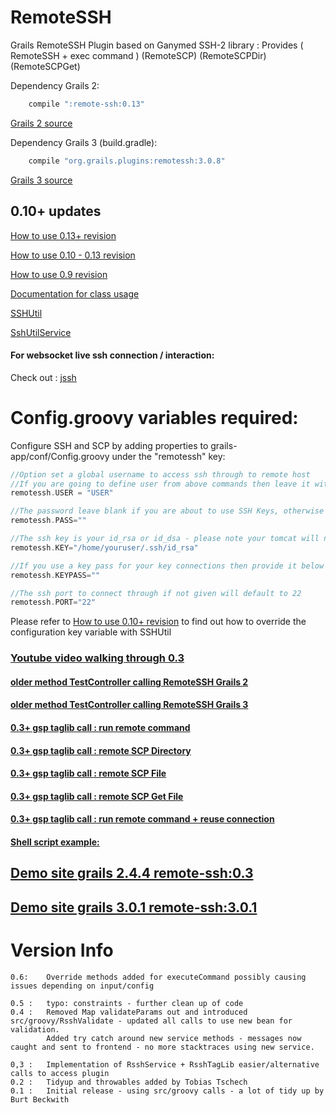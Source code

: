 RemoteSSH
=========

Grails RemoteSSH Plugin based on Ganymed SSH-2 library : Provides ( RemoteSSH + exec command ) (RemoteSCP) (RemoteSCPDir) (RemoteSCPGet)


Dependency Grails 2:

```groovy
	compile ":remote-ssh:0.13"
```

[Grails 2 source](https://github.com/vahidhedayati/RemoteSSH/tree/grails2)

Dependency Grails 3 (build.gradle):

```groovy
	compile "org.grails.plugins:remotessh:3.0.8"
```
[Grails 3 source](https://github.com/vahidhedayati/RemoteSSH)


0.10+ updates
---

[How to use 0.13+ revision](https://github.com/vahidhedayati/RemoteSSH/tree/grails2/release-0.13.md)

[How to use 0.10 - 0.13 revision](https://github.com/vahidhedayati/RemoteSSH/tree/grails2/revision-0.10.md)

[How to use 0.9 revision](https://github.com/vahidhedayati/RemoteSSH/tree/grails2/revision-0.9.md)


[Documentation for class usage](http://vahidhedayati.github.io/RemoteSSH/all-docs.html)


[SSHUtil](http://vahidhedayati.github.io/RemoteSSH/gapi/grails/plugin/remotessh/SSHUtil.html)


[SshUtilService](http://vahidhedayati.github.io/RemoteSSH/gapi/grails/plugin/remotessh/SshUtilService.html)



	
#### For websocket live ssh connection / interaction: 
Check out : [jssh](https://github.com/vahidhedayati/jssh)


# Config.groovy variables required:

Configure SSH and SCP by adding properties to grails-app/conf/Config.groovy under the "remotessh" key:
```groovy
//Option set a global username to access ssh through to remote host
//If you are going to define user from above commands then leave it with empty speach marks
remotessh.USER = "USER"

//The password leave blank if you are about to use SSH Keys, otherwise provide password to ssh auth
remotessh.PASS=""

//The ssh key is your id_rsa or id_dsa - please note your tomcat will need access/permissions to file/location
remotessh.KEY="/home/youruser/.ssh/id_rsa"

//If you use a key pass for your key connections then provide it below
remotessh.KEYPASS=""

//The ssh port to connect through if not given will default to 22
remotessh.PORT="22"
```

Please refer to [How to use 0.10+ revision](https://github.com/vahidhedayati/RemoteSSH/tree/grails2/revision-0.10.md) to find out how to override the configuration key variable with SSHUtil 

### [Youtube video walking through 0.3](https://www.youtube.com/watch?v=v_0nNJX4Xmk)

#### [older method TestController calling RemoteSSH Grails 2](https://github.com/vahidhedayati/RemoteSSH/wiki/older-method)

#### [older method TestController calling RemoteSSH Grails 3](https://github.com/vahidhedayati/RemoteSSH/wiki/older-method-grails3)

#### [0.3+ gsp taglib call : run remote command ](https://github.com/vahidhedayati/test-rssh/blob/master/grails-app/controllers/test/rssh/TestController.groovy#L21-L26)

#### [0.3+ gsp taglib call : remote SCP Directory ](https://github.com/vahidhedayati/test-rssh/blob/master/grails-app/views/test/scpDir.gsp)

#### [0.3+ gsp taglib call : remote SCP File ](https://github.com/vahidhedayati/test-rssh/blob/master/grails-app/views/test/scpFile.gsp)

#### [0.3+ gsp taglib call : remote SCP Get File ](https://github.com/vahidhedayati/test-rssh/blob/master/grails-app/views/test/scpGet.gsp)

#### [0.3+ gsp taglib call : run remote command + reuse connection ](https://github.com/vahidhedayati/test-rssh/blob/master/grails-app/controllers/test/rssh/TestController.groovy#L52-L89)

#### [Shell script example:](https://github.com/vahidhedayati/RemoteSSH/wiki/shell-script-example)

## [Demo site grails 2.4.4 remote-ssh:0.3](https://github.com/vahidhedayati/test-rssh)
## [Demo site grails 3.0.1 remote-ssh:3.0.1](https://github.com/vahidhedayati/testrssh)




# Version Info
```
0.6:	Override methods added for executeCommand possibly causing issues depending on input/config

0.5 :   typo: constraints - further clean up of code
0.4 : 	Removed Map validateParams out and introduced src/groovy/RsshValidate - updated all calls to use new bean for validation.
		Added try catch around new service methods - messages now caught and sent to frontend - no more stacktraces using new service.
		
0,3 : 	Implementation of RsshService + RsshTagLib easier/alternative calls to access plugin
0.2 : 	Tidyup and throwables added by Tobias Tschech
0.1 : 	Initial release - using src/groovy calls - a lot of tidy up by Burt Beckwith 
```
